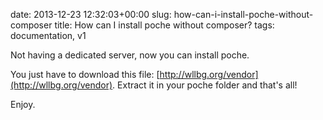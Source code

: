 date: 2013-12-23 12:32:03+00:00
slug: how-can-i-install-poche-without-composer
title: How can I install poche without composer?
tags: documentation, v1

Not having a dedicated server, now you can install poche.

You just have to download this file: [http://wllbg.org/vendor](http://wllbg.org/vendor). Extract it in your poche folder and that's all!

Enjoy.
